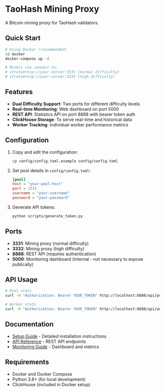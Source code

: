 # TaoHash Mining Proxy

A Bitcoin mining proxy for TaoHash validators.

## Quick Start

```bash
# Using Docker (recommended)
cd docker
docker-compose up -d

# Miners cna connect to:
# stratum+tcp://your-server:3331 (normal difficulty)
# stratum+tcp://your-server:3332 (high difficulty)
```

## Features

- **Dual Difficulty Support**: Two ports for different difficulty levels
- **Real-time Monitoring**: Web dashboard on port 5000
- **REST API**: Statistics API on port 8888 with bearer token auth
- **ClickHouse Storage**: To serve real-time and historical data
- **Worker Tracking**: Individual worker performance metrics

## Configuration

1. Copy and edit the configuration:
   ```bash
   cp config/config.toml.example config/config.toml
   ```

2. Set pool details in `config/config.toml`:
   ```toml
   [pool]
   host = "your-pool-host"
   port = 3333
   username = "your-username"
   password = "your-password"
   ```

3. Generate API tokens:
   ```bash
   python scripts/generate_token.py
   ```

## Ports

- **3331**: Mining proxy (normal difficulty)
- **3332**: Mining proxy (high difficulty)  
- **8888**: REST API (requires authentication)
- **5000**: Monitoring dashboard (internal - not necessary to expose publically)

## API Usage

```bash
# Pool stats
curl -H "Authorization: Bearer YOUR_TOKEN" http://localhost:8888/api/pool/stats

# Worker stats
curl -H "Authorization: Bearer YOUR_TOKEN" http://localhost:8888/api/workers/stats
```

## Documentation

- [Setup Guide](docs/SETUP.md) - Detailed installation instructions
- [API Reference](docs/API.md) - REST API endpoints
- [Monitoring Guide](docs/MONITORING.md) - Dashboard and metrics

## Requirements

- Docker and Docker Compose
- Python 3.8+ (for local development)
- ClickHouse (included in Docker setup)
